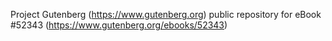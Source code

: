 Project Gutenberg (https://www.gutenberg.org) public repository for
eBook #52343 (https://www.gutenberg.org/ebooks/52343)
